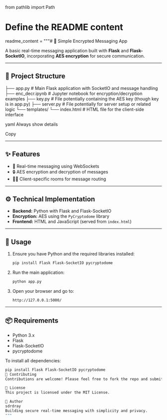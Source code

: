 from pathlib import Path

# Define the README content
readme_content = """# 🔐 Simple Encrypted Messaging App

A basic real-time messaging application built with **Flask** and **Flask-SocketIO**, incorporating **AES encryption** for secure communication.

---

## 📁 Project Structure

├── app.py # Main Flask application with SocketIO and message handling
├── enc_decr.ipynb # Jupyter notebook for encryption/decryption examples
├── key.py # File potentially containing the AES key (though key is in app.py)
├── server.py # File potentially for server setup or related logic
└── templates/
└── index.html # HTML file for the client-side interface

yaml
Always show details

Copy

---


## ✨ Features

- 🔁 Real-time messaging using WebSockets  
- 🔒 AES encryption and decryption of messages  
- 🧑‍💻 Client-specific rooms for message routing  

---


## ⚙️ Technical Implementation

- **Backend:** Python with Flask and Flask-SocketIO  
- **Encryption:** AES using the `PyCryptodome` library  
- **Frontend:** HTML and JavaScript (served from `index.html`)

---


## 🚀 Usage

1. Ensure you have Python and the required libraries installed:
    ```bash
    pip install Flask Flask-SocketIO pycryptodome
    ```

2. Run the main application:
    ```bash
    python app.py
    ```

3. Open your browser and go to:
    ```
    http://127.0.0.1:5000/
    ```

---


## 📦 Requirements

- Python 3.x  
- Flask  
- Flask-SocketIO  
- pycryptodome  

To install all dependencies:

```bash
pip install Flask Flask-SocketIO pycryptodome
🤝 Contributing
Contributions are welcome! Please feel free to fork the repo and submit a Pull Request.

📄 License
This project is licensed under the MIT License.

👤 Author
sdrdray
Building secure real-time messaging with simplicity and privacy.
"""
